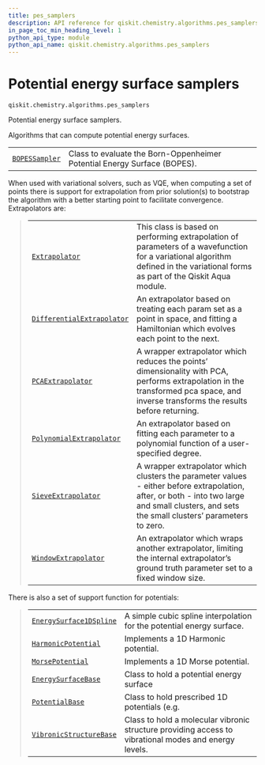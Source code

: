 ```yaml
---
title: pes_samplers
description: API reference for qiskit.chemistry.algorithms.pes_samplers
in_page_toc_min_heading_level: 1
python_api_type: module
python_api_name: qiskit.chemistry.algorithms.pes_samplers
---
```


<span id="module-qiskit.chemistry.algorithms.pes_samplers" />

<span id="qiskit-chemistry-algorithms-pes-samplers" />

<span id="potential-energy-surface-samplers-qiskit-chemistry-algorithms-pes-samplers" />

# Potential energy surface samplers

<span id="module-qiskit.chemistry.algorithms.pes_samplers" />

`qiskit.chemistry.algorithms.pes_samplers`

Potential energy surface samplers.

Algorithms that can compute potential energy surfaces.

|                                                                                                                                                                                       |                                                                          |
| ------------------------------------------------------------------------------------------------------------------------------------------------------------------------------------- | ------------------------------------------------------------------------ |
| [`BOPESSampler`](qiskit.chemistry.algorithms.pes_samplers.BOPESSampler#qiskit.chemistry.algorithms.pes_samplers.BOPESSampler "qiskit.chemistry.algorithms.pes_samplers.BOPESSampler") | Class to evaluate the Born-Oppenheimer Potential Energy Surface (BOPES). |

When used with variational solvers, such as VQE, when computing a set of points there is support for extrapolation from prior solution(s) to bootstrap the algorithm with a better starting point to facilitate convergence. Extrapolators are:

> |                                                                                                                                                                                                                                       |                                                                                                                                                                                                |
> | ------------------------------------------------------------------------------------------------------------------------------------------------------------------------------------------------------------------------------------- | ---------------------------------------------------------------------------------------------------------------------------------------------------------------------------------------------- |
> | [`Extrapolator`](qiskit.chemistry.algorithms.pes_samplers.Extrapolator#qiskit.chemistry.algorithms.pes_samplers.Extrapolator "qiskit.chemistry.algorithms.pes_samplers.Extrapolator")                                                 | This class is based on performing extrapolation of parameters of a wavefunction for a variational algorithm defined in the variational forms as part of the Qiskit Aqua module.                |
> | [`DifferentialExtrapolator`](qiskit.chemistry.algorithms.pes_samplers.DifferentialExtrapolator#qiskit.chemistry.algorithms.pes_samplers.DifferentialExtrapolator "qiskit.chemistry.algorithms.pes_samplers.DifferentialExtrapolator") | An extrapolator based on treating each param set as a point in space, and fitting a Hamiltonian which evolves each point to the next.                                                          |
> | [`PCAExtrapolator`](qiskit.chemistry.algorithms.pes_samplers.PCAExtrapolator#qiskit.chemistry.algorithms.pes_samplers.PCAExtrapolator "qiskit.chemistry.algorithms.pes_samplers.PCAExtrapolator")                                     | A wrapper extrapolator which reduces the points’ dimensionality with PCA, performs extrapolation in the transformed pca space, and inverse transforms the results before returning.            |
> | [`PolynomialExtrapolator`](qiskit.chemistry.algorithms.pes_samplers.PolynomialExtrapolator#qiskit.chemistry.algorithms.pes_samplers.PolynomialExtrapolator "qiskit.chemistry.algorithms.pes_samplers.PolynomialExtrapolator")         | An extrapolator based on fitting each parameter to a polynomial function of a user-specified degree.                                                                                           |
> | [`SieveExtrapolator`](qiskit.chemistry.algorithms.pes_samplers.SieveExtrapolator#qiskit.chemistry.algorithms.pes_samplers.SieveExtrapolator "qiskit.chemistry.algorithms.pes_samplers.SieveExtrapolator")                             | A wrapper extrapolator which clusters the parameter values - either before extrapolation, after, or both - into two large and small clusters, and sets the small clusters’ parameters to zero. |
> | [`WindowExtrapolator`](qiskit.chemistry.algorithms.pes_samplers.WindowExtrapolator#qiskit.chemistry.algorithms.pes_samplers.WindowExtrapolator "qiskit.chemistry.algorithms.pes_samplers.WindowExtrapolator")                         | An extrapolator which wraps another extrapolator, limiting the internal extrapolator’s ground truth parameter set to a fixed window size.                                                      |

There is also a set of support function for potentials:

> |                                                                                                                                                                                                                           |                                                                                                       |
> | ------------------------------------------------------------------------------------------------------------------------------------------------------------------------------------------------------------------------- | ----------------------------------------------------------------------------------------------------- |
> | [`EnergySurface1DSpline`](qiskit.chemistry.algorithms.pes_samplers.EnergySurface1DSpline#qiskit.chemistry.algorithms.pes_samplers.EnergySurface1DSpline "qiskit.chemistry.algorithms.pes_samplers.EnergySurface1DSpline") | A simple cubic spline interpolation for the potential energy surface.                                 |
> | [`HarmonicPotential`](qiskit.chemistry.algorithms.pes_samplers.HarmonicPotential#qiskit.chemistry.algorithms.pes_samplers.HarmonicPotential "qiskit.chemistry.algorithms.pes_samplers.HarmonicPotential")                 | Implements a 1D Harmonic potential.                                                                   |
> | [`MorsePotential`](qiskit.chemistry.algorithms.pes_samplers.MorsePotential#qiskit.chemistry.algorithms.pes_samplers.MorsePotential "qiskit.chemistry.algorithms.pes_samplers.MorsePotential")                             | Implements a 1D Morse potential.                                                                      |
> | [`EnergySurfaceBase`](qiskit.chemistry.algorithms.pes_samplers.EnergySurfaceBase#qiskit.chemistry.algorithms.pes_samplers.EnergySurfaceBase "qiskit.chemistry.algorithms.pes_samplers.EnergySurfaceBase")                 | Class to hold a potential energy surface                                                              |
> | [`PotentialBase`](qiskit.chemistry.algorithms.pes_samplers.PotentialBase#qiskit.chemistry.algorithms.pes_samplers.PotentialBase "qiskit.chemistry.algorithms.pes_samplers.PotentialBase")                                 | Class to hold prescribed 1D potentials (e.g.                                                          |
> | [`VibronicStructureBase`](qiskit.chemistry.algorithms.pes_samplers.VibronicStructureBase#qiskit.chemistry.algorithms.pes_samplers.VibronicStructureBase "qiskit.chemistry.algorithms.pes_samplers.VibronicStructureBase") | Class to hold a molecular vibronic structure providing access to vibrational modes and energy levels. |

